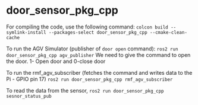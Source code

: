 # door_sensor_pkg_cpp
For compiling the code, use the following command:
```colcon build --symlink-install --packages-select door_sensor_pkg_cpp --cmake-clean-cache```

To run the AGV Simulator (publisher of `door open` command):
```ros2 run door_sensor_pkg_cpp agv_publisher```
We need to give the command to open the door. 1- Open door and 0-close door

To run the rmf_agv_subscriber (fetches the command and writes data to the Pi - GPIO pin 17)
```ros2 run door_sensor_pkg_cpp rmf_agv_subscriber```

To read the data from the sensor, 
```ros2 run door_sensor_pkg_cpp sesnor_status_pub```
